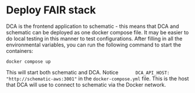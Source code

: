 # Deploy FAIR stack

DCA is the frontend application to schematic - this means that DCA and schematic can be deployed as one docker compose file.  It may be easier to do local testing in this manner to test configurations.  After filling in all the environmental variables, you can run the following command to start the containers:

```
docker compose up
```

This will start both schematic and DCA. Notice `      DCA_API_HOST: "http://schematic-aws:3001"` in the `docker-compose.yml` file.  This is the host that DCA will use to connect to schematic via the Docker network.
